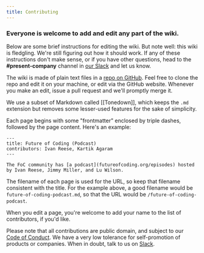 ```yaml
---
title: Contributing
---
```


### Everyone is welcome to add and edit any part of the wiki.

Below are some brief instructions for editing the wiki. But note well: this wiki is fledgling. We're still figuring out how it should work. If any of these instructions don't make sense, or if you have other questions, head to the **#present-company** channel in [our Slack](https://futureofcoding.org/community) and let us know.

The wiki is made of plain text files in a [repo on GitHub](http://github.com/futureofcoding/wiki). Feel free to clone the repo and edit it on your machine, or edit via the GitHub website. Whenever you make an edit, issue a pull request and we'll promptly merge it.

We use a subset of Markdown called [[Tonedown]], which keeps the `.md` extension but removes some lesser-used features for the sake of simplicity.

Each page begins with some "frontmatter" enclosed by triple dashes, followed by the page content. Here's an example:

```
---
title: Future of Coding (Podcast)
contributors: Ivan Reese, Kartik Agaram
---

The FoC community has [a podcast](futureofcoding.org/episodes) hosted by Ivan Reese, Jimmy Miller, and Lu Wilson.
```

The filename of each page is used for the URL, so keep that filename consistent with the title. For the example above, a good filename would be `future-of-coding-podcast.md`, so that the URL would be `/future-of-coding-podcast`.

When you edit a page, you're welcome to add your name to the list of contributors, if you'd like.

Please note that all contributions are public domain, and subject to our [Code of Conduct](https://github.com/futureofcoding/code-of-conduct). We have a very low tolerance for self-promotion of products or companies. When in doubt, talk to us on [Slack](https://futureofcoding.org/community).
